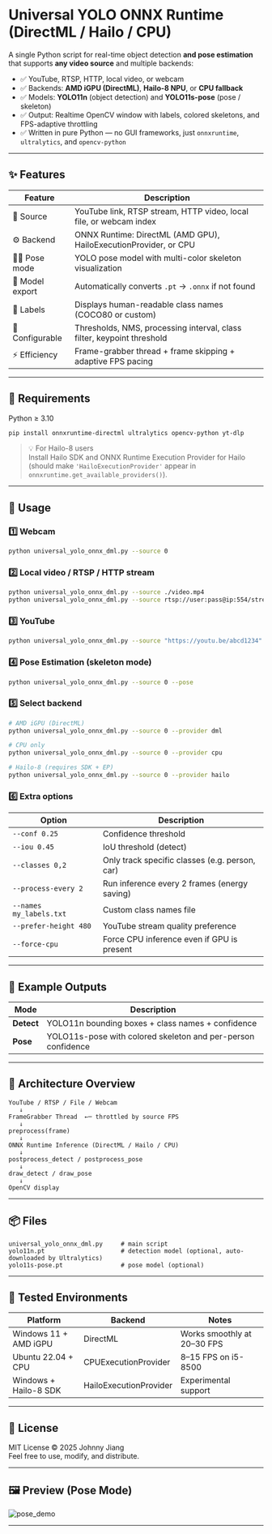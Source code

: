 # Universal YOLO ONNX Runtime (DirectML / Hailo / CPU)

A single Python script for real-time object detection **and pose estimation**  
that supports **any video source** and multiple backends:

- ✅ YouTube, RTSP, HTTP, local video, or webcam  
- ✅ Backends: **AMD iGPU (DirectML)**, **Hailo-8 NPU**, or **CPU fallback**  
- ✅ Models: **YOLO11n** (object detection) and **YOLO11s-pose** (pose / skeleton)
- ✅ Output: Realtime OpenCV window with labels, colored skeletons, and FPS-adaptive throttling  
- ✅ Written in pure Python — no GUI frameworks, just `onnxruntime`, `ultralytics`, and `opencv-python`

---

## ✨ Features

| Feature | Description |
|----------|--------------|
| 🎥 Source | YouTube link, RTSP stream, HTTP video, local file, or webcam index |
| ⚙️ Backend | ONNX Runtime: DirectML (AMD GPU), HailoExecutionProvider, or CPU |
| 🧍‍♂️ Pose mode | YOLO pose model with multi-color skeleton visualization |
| 🧠 Model export | Automatically converts `.pt` → `.onnx` if not found |
| 💬 Labels | Displays human-readable class names (COCO80 or custom) |
| 🧩 Configurable | Thresholds, NMS, processing interval, class filter, keypoint threshold |
| ⚡ Efficiency | Frame-grabber thread + frame skipping + adaptive FPS pacing |

---

## 🧰 Requirements

Python ≥ 3.10

```bash
pip install onnxruntime-directml ultralytics opencv-python yt-dlp
```

> 💡 For Hailo-8 users  
> Install Hailo SDK and ONNX Runtime Execution Provider for Hailo  
> (should make `'HailoExecutionProvider'` appear in `onnxruntime.get_available_providers()`).

---

## 🚀 Usage

### 1️⃣ Webcam
```bash
python universal_yolo_onnx_dml.py --source 0
```

### 2️⃣ Local video / RTSP / HTTP stream
```bash
python universal_yolo_onnx_dml.py --source ./video.mp4
python universal_yolo_onnx_dml.py --source rtsp://user:pass@ip:554/stream
```

### 3️⃣ YouTube
```bash
python universal_yolo_onnx_dml.py --source "https://youtu.be/abcd1234"
```

### 4️⃣ Pose Estimation (skeleton mode)
```bash
python universal_yolo_onnx_dml.py --source 0 --pose
```

### 5️⃣ Select backend
```bash
# AMD iGPU (DirectML)
python universal_yolo_onnx_dml.py --source 0 --provider dml

# CPU only
python universal_yolo_onnx_dml.py --source 0 --provider cpu

# Hailo-8 (requires SDK + EP)
python universal_yolo_onnx_dml.py --source 0 --provider hailo
```

### 6️⃣ Extra options
| Option | Description |
|--------|-------------|
| `--conf 0.25` | Confidence threshold |
| `--iou 0.45` | IoU threshold (detect) |
| `--classes 0,2` | Only track specific classes (e.g. person, car) |
| `--process-every 2` | Run inference every 2 frames (energy saving) |
| `--names my_labels.txt` | Custom class names file |
| `--prefer-height 480` | YouTube stream quality preference |
| `--force-cpu` | Force CPU inference even if GPU is present |

---

## 🧩 Example Outputs

| Mode | Description |
|------|--------------|
| **Detect** | YOLO11n bounding boxes + class names + confidence |
| **Pose** | YOLO11s-pose with colored skeleton and per-person confidence |

---

## 🧠 Architecture Overview

```
YouTube / RTSP / File / Webcam
   ↓
FrameGrabber Thread  ←─ throttled by source FPS
   ↓
preprocess(frame)
   ↓
ONNX Runtime Inference (DirectML / Hailo / CPU)
   ↓
postprocess_detect / postprocess_pose
   ↓
draw_detect / draw_pose
   ↓
OpenCV display
```

---

## 📦 Files

```
universal_yolo_onnx_dml.py     # main script
yolo11n.pt                     # detection model (optional, auto-downloaded by Ultralytics)
yolo11s-pose.pt                # pose model (optional)
```

---

## 🧪 Tested Environments

| Platform | Backend | Notes |
|-----------|----------|-------|
| Windows 11 + AMD iGPU | DirectML | Works smoothly at 20–30 FPS |
| Ubuntu 22.04 + CPU | CPUExecutionProvider | 8–15 FPS on i5-8500 |
| Windows + Hailo-8 SDK | HailoExecutionProvider | Experimental support |

---

## 📄 License
MIT License © 2025 Johnny Jiang  
Feel free to use, modify, and distribute.

---

## 🖼️ Preview (Pose Mode)

![pose_demo](docs/pose_demo.jpg)

---
